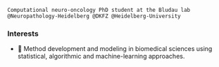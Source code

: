 ```
Computational neuro-oncology PhD student at the Bludau lab @Neuropathology-Heidelberg @DKFZ @Heidelberg-University
```

### Interests
- 🌱 Method development and modeling in biomedical sciences using statistical, algorithmic and machine-learning approaches.
